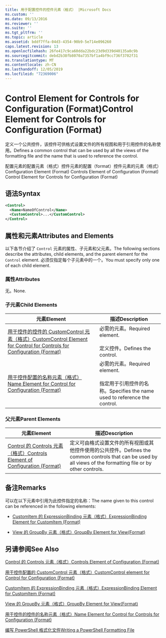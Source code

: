 ```yaml
---
title: 用于配置控件的控件元素（格式） |Microsoft Docs
ms.custom: ''
ms.date: 09/13/2016
ms.reviewer: ''
ms.suite: ''
ms.tgt_pltfrm: ''
ms.topic: article
ms.assetid: bddf7ffa-04d3-4354-90b9-5e714e096260
caps.latest.revision: 13
ms.openlocfilehash: 26fe417c9ca60dda22bdc23d9d339d40135a0c9b
ms.sourcegitcommit: debd2b38fb8070a7357bf1a4bf9cc736f3702f31
ms.translationtype: MT
ms.contentlocale: zh-CN
ms.lasthandoff: 12/05/2019
ms.locfileid: "72369006"
---
```

# <a name="control-element-for-controls-for-configuration-format"></a><span data-ttu-id="1ed29-102">Control Element for Controls for Configuration (Format)</span><span class="sxs-lookup"><span data-stu-id="1ed29-102">Control Element for Controls for Configuration (Format)</span></span>

<span data-ttu-id="1ed29-103">定义一个公共控件，该控件可供格式设置文件的所有视图和用于引用控件的名称使用。</span><span class="sxs-lookup"><span data-stu-id="1ed29-103">Defines a common control that can be used by all the views of the formatting file and the name that is used to reference the control.</span></span>

<span data-ttu-id="1ed29-104">配置元素的配置元素（格式）控件元素的配置（format）控件元素的元素（格式）</span><span class="sxs-lookup"><span data-stu-id="1ed29-104">Configuration Element (Format) Controls Element of Configuration (Format) Control Element for Controls for Configuration (Format)</span></span>

## <a name="syntax"></a><span data-ttu-id="1ed29-105">语法</span><span class="sxs-lookup"><span data-stu-id="1ed29-105">Syntax</span></span>

```xml
<Control>
  <Name>NameOfControl</Name>
  <CustomControl>...</CustomControl>
</Control>
```

## <a name="attributes-and-elements"></a><span data-ttu-id="1ed29-106">属性和元素</span><span class="sxs-lookup"><span data-stu-id="1ed29-106">Attributes and Elements</span></span>

<span data-ttu-id="1ed29-107">以下各节介绍了 `Control` 元素的属性、子元素和父元素。</span><span class="sxs-lookup"><span data-stu-id="1ed29-107">The following sections describe the attributes, child elements, and the parent element for the `Control` element.</span></span> <span data-ttu-id="1ed29-108">必须仅指定每个子元素中的一个。</span><span class="sxs-lookup"><span data-stu-id="1ed29-108">You must specify only one of each child element.</span></span>

### <a name="attributes"></a><span data-ttu-id="1ed29-109">属性</span><span class="sxs-lookup"><span data-stu-id="1ed29-109">Attributes</span></span>

<span data-ttu-id="1ed29-110">无。</span><span class="sxs-lookup"><span data-stu-id="1ed29-110">None.</span></span>

### <a name="child-elements"></a><span data-ttu-id="1ed29-111">子元素</span><span class="sxs-lookup"><span data-stu-id="1ed29-111">Child Elements</span></span>

|<span data-ttu-id="1ed29-112">元素</span><span class="sxs-lookup"><span data-stu-id="1ed29-112">Element</span></span>|<span data-ttu-id="1ed29-113">描述</span><span class="sxs-lookup"><span data-stu-id="1ed29-113">Description</span></span>|
|-------------|-----------------|
|[<span data-ttu-id="1ed29-114">用于控件的控件的 CustomControl 元素（格式）</span><span class="sxs-lookup"><span data-stu-id="1ed29-114">CustomControl Element for Control for Controls for Configuration (Format)</span></span>](./customcontrol-element-for-control-for-controls-for-configuration-format.md)|<span data-ttu-id="1ed29-115">必需的元素。</span><span class="sxs-lookup"><span data-stu-id="1ed29-115">Required element.</span></span><br /><br /> <span data-ttu-id="1ed29-116">定义控件。</span><span class="sxs-lookup"><span data-stu-id="1ed29-116">Defines the control.</span></span>|
|[<span data-ttu-id="1ed29-117">用于控件配置的名称元素（格式）</span><span class="sxs-lookup"><span data-stu-id="1ed29-117">Name Element for Control for Configuration (Format)</span></span>](./name-element-for-control-for-controls-for-configuration-format.md)|<span data-ttu-id="1ed29-118">必需的元素。</span><span class="sxs-lookup"><span data-stu-id="1ed29-118">Required element.</span></span><br /><br /> <span data-ttu-id="1ed29-119">指定用于引用控件的名称。</span><span class="sxs-lookup"><span data-stu-id="1ed29-119">Specifies the name used to reference the control.</span></span>|

### <a name="parent-elements"></a><span data-ttu-id="1ed29-120">父元素</span><span class="sxs-lookup"><span data-stu-id="1ed29-120">Parent Elements</span></span>

|<span data-ttu-id="1ed29-121">元素</span><span class="sxs-lookup"><span data-stu-id="1ed29-121">Element</span></span>|<span data-ttu-id="1ed29-122">描述</span><span class="sxs-lookup"><span data-stu-id="1ed29-122">Description</span></span>|
|-------------|-----------------|
|[<span data-ttu-id="1ed29-123">Control 的 Controls 元素（格式）</span><span class="sxs-lookup"><span data-stu-id="1ed29-123">Controls Element of Configuration (Format)</span></span>](./controls-element-for-configuration-format.md)|<span data-ttu-id="1ed29-124">定义可由格式设置文件的所有视图或其他控件使用的公共控件。</span><span class="sxs-lookup"><span data-stu-id="1ed29-124">Defines the common controls that can be used by all views of the formatting file or by other controls.</span></span>|

## <a name="remarks"></a><span data-ttu-id="1ed29-125">备注</span><span class="sxs-lookup"><span data-stu-id="1ed29-125">Remarks</span></span>

<span data-ttu-id="1ed29-126">可以在以下元素中引用为此控件指定的名称：</span><span class="sxs-lookup"><span data-stu-id="1ed29-126">The name given to this control can be referenced in the following elements:</span></span>

- [<span data-ttu-id="1ed29-127">CustomItem 的 ExpressionBinding 元素（格式）</span><span class="sxs-lookup"><span data-stu-id="1ed29-127">ExpressionBinding Element for CustomItem (Format)</span></span>](./expressionbinding-element-for-customitem-for-controls-for-configuration-format.md)

- [<span data-ttu-id="1ed29-128">View 的 GroupBy 元素（格式）</span><span class="sxs-lookup"><span data-stu-id="1ed29-128">GroupBy Element for View(Format)</span></span>](./groupby-element-for-view-format.md)

## <a name="see-also"></a><span data-ttu-id="1ed29-129">另请参阅</span><span class="sxs-lookup"><span data-stu-id="1ed29-129">See Also</span></span>

[<span data-ttu-id="1ed29-130">Control 的 Controls 元素（格式）</span><span class="sxs-lookup"><span data-stu-id="1ed29-130">Controls Element of Configuration (Format)</span></span>](./controls-element-for-configuration-format.md)

[<span data-ttu-id="1ed29-131">用于控件配置的 CustomControl 元素（格式）</span><span class="sxs-lookup"><span data-stu-id="1ed29-131">CustomControl element for Control for Configuration (Format)</span></span>](./customcontrol-element-for-control-for-controls-for-configuration-format.md)

[<span data-ttu-id="1ed29-132">CustomItem 的 ExpressionBinding 元素（格式）</span><span class="sxs-lookup"><span data-stu-id="1ed29-132">ExpressionBinding Element for CustomItem (Format)</span></span>](./expressionbinding-element-for-customitem-for-controls-for-configuration-format.md)

[<span data-ttu-id="1ed29-133">View 的 GroupBy 元素（格式）</span><span class="sxs-lookup"><span data-stu-id="1ed29-133">GroupBy Element for View(Format)</span></span>](./groupby-element-for-view-format.md)

[<span data-ttu-id="1ed29-134">用于控件的控件的名称元素（格式）</span><span class="sxs-lookup"><span data-stu-id="1ed29-134">Name Element for Control for Controls for Configuration (Format)</span></span>](./name-element-for-control-for-controls-for-configuration-format.md)

[<span data-ttu-id="1ed29-135">编写 PowerShell 格式化文件</span><span class="sxs-lookup"><span data-stu-id="1ed29-135">Writing a PowerShell Formatting File</span></span>](./writing-a-powershell-formatting-file.md)
